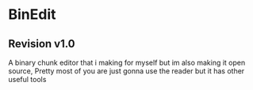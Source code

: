 # BinEdit

## Revision v1.0

A binary chunk editor that i making for myself but im also making it open source, Pretty most of you are just gonna use the reader but it has other useful tools
